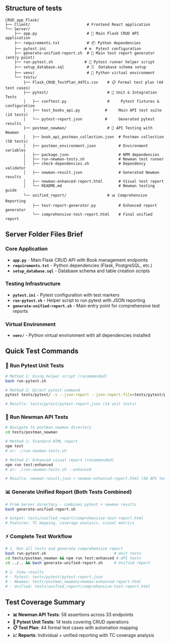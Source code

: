 ## Structure of tests

```
CRUD_app_Flask/
├── Client/                         # Frontend React application
└── Server/
    ├── app.py                      # 🚀 Main Flask CRUD API application
    ├── requirements.txt            # 📦 Python dependencies
    ├── pytest.ini                 # ⚙️  Pytest configuration
    ├── generate-unified-report.sh  # 🎯 Main test report generator (entry point)
    ├── run-pytest.sh              # 🧪 Pytest runner helper script
    ├── setup_database.sql          # 🗄️  Database schema setup
    ├── venv/                       # 🐍 Python virtual environment
    └── tests/
        ├── Flask_CRUD_TestPlan_44TCs.csv    # 📋 Formal test plan (44 test cases)
        ├── pytest/                          # 🧪 Unit & Integration Tests
        │   ├── conftest.py                  #     Pytest fixtures & configuration
        │   ├── test_books_api.py           #     Main API test suite (14 tests)
        │   └── pytest-report.json          #     Generated pytest results
        ├── postman_newman/                  # 📡 API Testing with Newman
        │   ├── book_api_postman_collection.json  # Postman collection (58 tests)
        │   ├── postman_environment.json          # Environment variables
        │   ├── package.json                      # NPM dependencies
        │   ├── run-newman-tests.sh               # Newman test runner
        │   ├── check-dependencies.sh             # Dependency validator
        │   ├── newman-result.json                # Generated Newman results
        │   ├── newman-enhanced-report.html       # Visual test report
        │   └── README.md                         # Newman testing guide
        └── unified_report/                  # 📊 Comprehensive Reporting
            ├── test-report-generator.py          # Enhanced report generator
            └── comprehensive-test-report.html    # Final unified report
```

## Server Folder Files Brief

### Core Application
- **`app.py`** - Main Flask CRUD API with Book management endpoints
- **`requirements.txt`** - Python dependencies (Flask, PostgreSQL, etc.)
- **`setup_database.sql`** - Database schema and table creation scripts

### Testing Infrastructure  
- **`pytest.ini`** - Pytest configuration with test markers
- **`run-pytest.sh`** - Helper script to run pytest with JSON reporting
- **`generate-unified-report.sh`** - Main entry point for comprehensive test reports

### Virtual Environment
- **`venv/`** - Python virtual environment with all dependencies installed

## Quick Test Commands

### 🧪 Run Pytest Unit Tests
```bash
# Method 1: Using helper script (recommended)
bash run-pytest.sh

# Method 2: Direct pytest command  
pytest tests/pytest/ -v --json-report --json-report-file=tests/pytest/pytest-report.json

# Results: tests/pytest/pytest-report.json (14 unit tests)
```

### 📡 Run Newman API Tests  
```bash
# Navigate to postman_newman directory
cd tests/postman_newman

# Method 1: Standard HTML report
npm test
# or: ./run-newman-tests.sh

# Method 2: Enhanced visual report (recommended)
npm run test:enhanced  
# or: ./run-newman-tests.sh --enhanced

# Results: newman-result.json + newman-enhanced-report.html (58 API tests)
```

### 📊 Generate Unified Report (Both Tests Combined)
```bash
# From Server directory - combines pytest + newman results
bash generate-unified-report.sh

# Output: tests/unified_report/comprehensive-test-report.html
# Features: TC mapping, coverage analysis, visual metrics
```

### ⚡ Complete Test Workflow
```bash
# 1. Run all tests and generate comprehensive report
bash run-pytest.sh                              # Unit tests
cd tests/postman_newman && npm run test:enhanced # API tests  
cd ../.. && bash generate-unified-report.sh     # Unified report

# 2. View results
# - Pytest: tests/pytest/pytest-report.json
# - Newman: tests/postman_newman/newman-enhanced-report.html  
# - Unified: tests/unified_report/comprehensive-test-report.html
```

## Test Coverage Summary
- **📊 Newman API Tests**: 58 assertions across 33 endpoints
- **🧪 Pytest Unit Tests**: 14 tests covering CRUD operations  
- **📋 Test Plan**: 44 formal test cases with automation mapping
- **📈 Reports**: Individual + unified reporting with TC coverage analysis